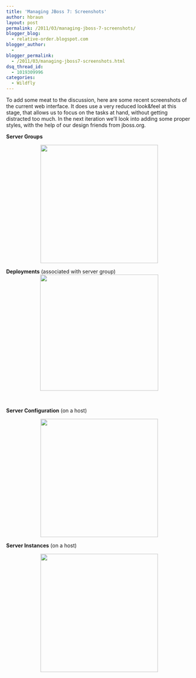 ```yaml
---
title: 'Managing JBoss 7: Screenshots'
author: hbraun
layout: post
permalink: /2011/03/managing-jboss-7-screenshots/
blogger_blog:
  - relative-order.blogspot.com
blogger_author:
  - 
blogger_permalink:
  - /2011/03/managing-jboss7-screenshots.html
dsq_thread_id:
  - 1019309996
categories:
  - Wildfly
---
```

To add some meat to the discussion, here are some recent screenshots of the current web interface. It does use a very reduced look&feel at this stage, that allows us to focus on the tasks at hand, without getting distracted too much. In the next iteration we&#8217;ll look into adding some proper styles, with the help of our design friends from jboss.org. 

<div>
</div>

<div>
  <b>Server Groups</b>
</div>

<a onblur="try {parent.deselectBloggerImageGracefully();} catch(e) {}" href="http://4.bp.blogspot.com/-qvJ5KaIF7Qc/TXjccAihtUI/AAAAAAAAAA0/S1rEMbFWMWA/s1600/servergroup.png"><img style="display:block; margin:0px auto 10px; text-align:center;cursor:pointer; cursor:hand;width: 318px; height: 320px;" src="http://4.bp.blogspot.com/-qvJ5KaIF7Qc/TXjccAihtUI/AAAAAAAAAA0/S1rEMbFWMWA/s320/servergroup.png" border="0" alt="" id="BLOGGER_PHOTO_ID_5582454111864993090" /></a>

**Deployments** (associated with server group)  
<a onblur="try {parent.deselectBloggerImageGracefully();} catch(e) {}" href="http://2.bp.blogspot.com/-gJC-hHKPczo/TXjdo6PU6qI/AAAAAAAAABU/fajWb7Fif7M/s1600/deployments.png"><img style="display:block; margin:0px auto 10px; text-align:center;cursor:pointer; cursor:hand;width: 320px; height: 314px;" src="http://2.bp.blogspot.com/-gJC-hHKPczo/TXjdo6PU6qI/AAAAAAAAABU/fajWb7Fif7M/s320/deployments.png" border="0" alt="" id="BLOGGER_PHOTO_ID_5582455433023777442" /></a>

<div style="text-align: center;">
  <span class="Apple-style-span"  style="color:#0000EE;"><u><br /></u></span>
</div>

**Server Configuration** (on a host)

<a onblur="try {parent.deselectBloggerImageGracefully();} catch(e) {}" href="http://1.bp.blogspot.com/-X8xBIqeUU18/TXjcv3ZHRCI/AAAAAAAAABE/rrpUXyQlpNo/s1600/serverconfig.png"><img style="display:block; margin:0px auto 10px; text-align:center;cursor:pointer; cursor:hand;width: 318px; height: 320px;" src="http://1.bp.blogspot.com/-X8xBIqeUU18/TXjcv3ZHRCI/AAAAAAAAABE/rrpUXyQlpNo/s320/serverconfig.png" border="0" alt="" id="BLOGGER_PHOTO_ID_5582454453006976034" /></a>

**Server Instances** (on a host)

<a onblur="try {parent.deselectBloggerImageGracefully();} catch(e) {}" href="http://4.bp.blogspot.com/-wUYhdlQu7NM/TXjc7xUaV5I/AAAAAAAAABM/EGMJi2PNxrk/s1600/instances.png"><img style="display:block; margin:0px auto 10px; text-align:center;cursor:pointer; cursor:hand;width: 318px; height: 320px;" src="http://4.bp.blogspot.com/-wUYhdlQu7NM/TXjc7xUaV5I/AAAAAAAAABM/EGMJi2PNxrk/s320/instances.png" border="0" alt="" id="BLOGGER_PHOTO_ID_5582454657535072146" /></a>